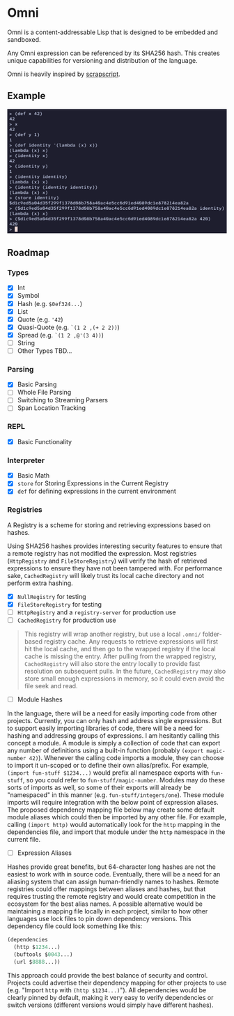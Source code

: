 # Omni

Omni is a content-addressable Lisp that is designed to be embedded and sandboxed.

Any Omni expression can be referenced by its SHA256 hash.
This creates unique capabilities for versioning and distribution of the language.

Omni is heavily inspired by [scrapscript](https://scrapscript.org/).

## Example

![An example Omni REPL session](./repl.png)

## Roadmap

### Types
 - [x] Int
 - [x] Symbol
 - [x] Hash (e.g. `$0ef324...`)
 - [x] List
 - [x] Quote (e.g. `'42`)
 - [x] Quasi-Quote (e.g. `` `(1 2 ,(+ 2 2)) ``)
 - [x] Spread (e.g. `` `(1 2 ,@'(3 4)) ``)
 - [ ] String
 - [ ] Other Types TBD...

### Parsing
 - [x] Basic Parsing
 - [ ] Whole File Parsing
 - [ ] Switching to Streaming Parsers
 - [ ] Span Location Tracking

### REPL
 - [x] Basic Functionality

### Interpreter
 - [x] Basic Math
 - [x] `store` for Storing Expressions in the Current Registry
 - [x] `def` for defining expressions in the current environment

### Registries

A Registry is a scheme for storing and retrieving expressions based on hashes. 

Using SHA256 hashes provides interesting security features to ensure that a remote registry has not modified the expression.
Most registries (`HttpRegistry` and `FileStoreRegistry`) will verify the hash of retrieved expressions to ensure they have not been tampered with.
For performance sake, `CachedRegistry` will likely trust its local cache directory and not perform extra hashing.

 - [x] `NullRegistry` for testing
 - [x] `FileStoreRegistry` for testing
 - [ ] `HttpRegistry` and a `registry-server` for production use
 - [ ] `CachedRegistry` for production use
> This registry will wrap another registry, but use a local `.omni/` folder-based registry cache.
Any requests to retrieve expressions will first hit the local cache, and then go to the wrapped registry if the local cache is missing the entry.
After pulling from the wrapped registry, `CachedRegistry` will also store the entry locally to provide fast resolution on subsequent pulls.
In the future, `CachedRegistry` may also store small enough expressions in memory, so it could even avoid the file seek and read.
 - [ ] Module Hashes

In the language, there will be a need for easily importing code from other projects.
Currently, you can only hash and address single expressions.
But to support easily importing libraries of code, there will be a need for hashing and addressing groups of expressions.
I am hesitantly calling this concept a module.
A module is simply a collection of code that can export any number of definitions using a built-in function (probably `(export magic-number 42)`).
Whenever the calling code imports a module, they can choose to import it un-scoped or to define their own alias/prefix.
For example, `(import fun-stuff $1234...)` would prefix all namespace exports with `fun-stuff`, so you could refer to `fun-stuff/magic-number`.
Modules may do these sorts of imports as well, so some of their exports will already be "namespaced" in this manner (e.g. `fun-stuff/integers/one`).
These module imports will require integration with the below point of expression aliases.
The proposed dependency mapping file below may create some default module aliases which could then be imported by any other file.
For example, calling `(import http)` would automatically look for the `http` mapping in the dependencies file, and import that module under the `http` namespace in the current file.

 - [ ] Expression Aliases

Hashes provide great benefits, but 64-character long hashes are not the easiest to work with in source code.
Eventually, there will be a need for an aliasing system that can assign human-friendly names to hashes.
Remote registries could offer mappings between aliases and hashes, but that requires trusting the remote registry and would create competition in the ecosystem for the best alias names.
A possible alternative would be maintaining a mapping file locally in each project, similar to how other languages use lock files to pin down dependency versions.
This dependency file could look something like this:
```lisp
(dependencies
  (http $1234...)
  (buftools $0043...)
  (url $8888...))
```
This approach could provide the best balance of security and control.
Projects could advertise their dependency mapping for other projects to use (e.g. "Import `http` with `(http $1234...)`").
All dependencies would be clearly pinned by default, making it very easy to verify dependencies or switch versions (different versions would simply have different hashes).
